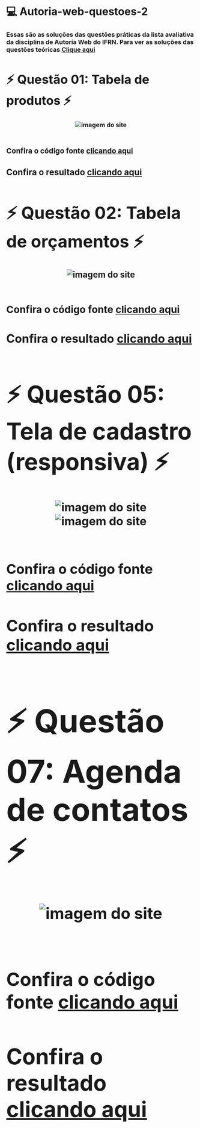 # 💻 Autoria-web-questoes-2
<h3>Essas são as soluções das questões práticas da lista avaliativa da disciplina de Autoria Web do IFRN. Para ver as soluções das questões teóricas
<a href="https://docs.google.com/document/d/13ibLf9tFZCUvPcx9lKiU09dvtIhPfZj4b1L8QyoZQ2I/edit?usp=sharing">Clique aqui<a/><h3/>

# ⚡ Questão 01: Tabela de produtos ⚡

<div align="center">
 <img src="https://user-images.githubusercontent.com/79426395/204105563-85d5d6d0-a9ba-4351-a35c-6a6bd3c7132c.png" alt="imagem do site"> 
</div>

</br>

<h3>Confira o código fonte <a href="https://github.com/Vinnh/Autoria-web-questoes-2/tree/main/Q01%20Tabela%20de%20produtos">clicando aqui<a/><h3/>
<h3>Confira o resultado <a href="https://compra-aqui.netlify.app/">clicando aqui<a/><h3/>

# ⚡ Questão 02: Tabela de orçamentos ⚡

<div align="center">
 <img src="https://user-images.githubusercontent.com/79426395/204106332-07c6c682-7b76-44bc-b630-ff124650edf5.png" alt="imagem do site"> 
</div>

</br>

<h3>Confira o código fonte <a href="https://github.com/Vinnh/Autoria-web-questoes-2/tree/main/Q03%20Tabela%20de%20or%C3%A7amento">clicando aqui<a/><h3/>
<h3>Confira o resultado <a href="https://gerenciamento-costrutor.netlify.app">clicando aqui<a/><h3/>

# ⚡ Questão 05: Tela de cadastro (responsiva) ⚡

<div align="center">
 <img src="https://user-images.githubusercontent.com/79426395/204109590-c7b7def9-f5d2-41e1-8bb5-8af06a529fbf.png" alt="imagem do site"> 
</div>

<div align="center">
 <img src="https://user-images.githubusercontent.com/79426395/204109666-49e65fd1-7300-4248-8c27-2f3400946964.png" alt="imagem do site"> 
</div>

</br>

<h3>Confira o código fonte <a href="https://github.com/Vinnh/Autoria-web-questoes-2/tree/main/Q05%20Tela%20de%20cadastro">clicando aqui<a/><h3/>
<h3>Confira o resultado <a href="https://tela-cadastro-me-segue.netlify.app/">clicando aqui<a/><h3/>

# ⚡ Questão 07: Agenda de contatos ⚡

<div align="center">
 <img src="https://user-images.githubusercontent.com/79426395/204107956-e6e1ee55-16e1-4e1b-bf59-5c63c6422279.png" alt="imagem do site"> 
</div>

</br>

<h3>Confira o código fonte <a href="https://github.com/Vinnh/Autoria-web-questoes-2/tree/main/Q07%20Agenda%20de%20contatos">clicando aqui<a/><h3/>
<h3>Confira o resultado <a href="https://agenda-de-contatos.netlify.app/">clicando aqui<a/><h3/>

